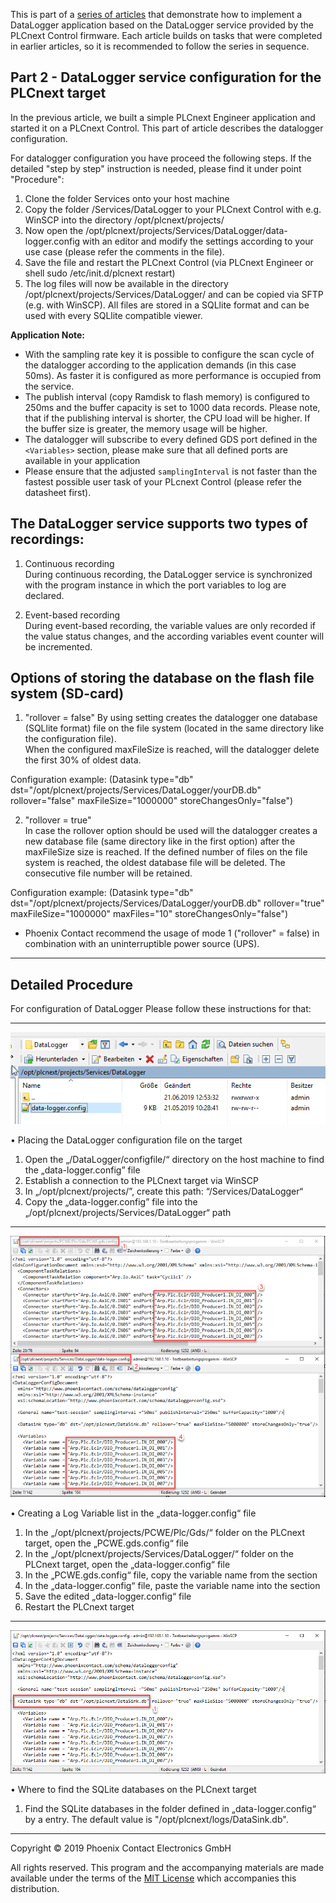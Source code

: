 This is part of a [series of articles](https://github.com/PLCnext/plcnext-real-time-datalogger) that demonstrate how to implement a DataLogger application based on the DataLogger service provided by the PLCnext Control firmware.  Each article builds on tasks that were completed in earlier articles, so it is recommended to follow the series in sequence.

## Part 2 - DataLogger service configuration for the PLCnext target

In the previous article, we built a simple PLCnext Engineer application and started it on a PLCnext Control. This part of article describes the datalogger configuration. 

For datalogger configuration you have proceed the following steps. If the detailed "step by step" instruction is needed, please find it under point "Procedure":

1.	Clone the folder Services onto your host machine
2.	Copy the folder /Services/DataLogger to your PLCnext Control with e.g. WinSCP into the directory /opt/plcnext/projects/ 
3.	Now open the /opt/plcnext/projects/Services/DataLogger/data-logger.config with an editor and modify the settings according to your use case (please refer the comments in the file).
4.	Save the file and restart the PLCnext Control (via PLCnext Engineer or shell sudo /etc/init.d/plcnext restart)
5.	The log files will now be available in the directory /opt/plcnext/projects/Services/DataLogger/ and can be copied via SFTP (e.g. with WinSCP).
	All files are stored in a SQLlite format and can be used with every SQLlite compatible viewer.


**Application Note:**

* With the sampling rate key it is possible to configure the scan cycle of the datalogger according to the application demands (in this case 50ms). As faster it is configured as more performance is occupied from the service.
* The publish interval (copy Ramdisk to flash memory) is configured to 250ms and the buffer capacity is set to 1000 data records. Please note, that if the publishing interval is shorter, the CPU load will be higher. If the buffer size is greater, the memory usage will be higher.
* The datalogger will subscribe to every defined GDS port defined in the `<Variables>` section, please make sure that all defined ports are available in your application
* Please ensure that the adjusted `samplingInterval` is not faster than the fastest possible user task of your PLcnext Control (please refer the datasheet first).  

## The DataLogger service supports two types of recordings: ##
1. Continuous recording  
During continuous recording, the DataLogger service is synchronized with the program instance in which the port variables to log are declared.

2. Event-based recording  
During event-based recording, the variable values are only recorded if the value status changes, and the according variables event counter will be incremented.

## Options of storing the database on the flash file system (SD-card) ##
1. "rollover = false"
By using setting creates the datalogger one database (SQLlite format) file on the file system (located in the same directory like the configuration file).  
When the configured maxFileSize is reached, will the datalogger delete the first 30% of oldest data.  

Configuration example: 
(Datasink type="db" dst="/opt/plcnext/projects/Services/DataLogger/yourDB.db" rollover="false" maxFileSize="1000000" storeChangesOnly="false") 

2. "rollover = true"  
In case the rollover option should be used will the datalogger creates a new database file (same directory like in the first option) after the maxFileSize size is reached.
If the defined number of files on the file system is reached, the oldest database file will be deleted. The consecutive file number will be retained.  

Configuration example: 
(Datasink type="db" dst="/opt/plcnext/projects/Services/DataLogger/yourDB.db" rollover="true" maxFileSize="1000000"  maxFiles="10" storeChangesOnly="false") 

* Phoenix Contact recommend the usage of mode 1 ("rollover" = false) in combination with an uninterruptible power source (UPS).


---


## Detailed Procedure ##

For configuration of DataLogger
Please follow these instructions for that:



---


![IEC_Program](/Picture/07_DataLoggerConfiguration.png)

•	Placing the DataLogger configuration file on the target
1.	Open the „/DataLogger/configfile/“ directory on the host machine to find the „data-logger.config” file
2.	Establish a connection to the PLCnext target via WinSCP
3.	In „/opt/plcnext/projects/”, create this path: “/Services/DataLogger“
4.	Copy the „data-logger.config” file into the „/opt/plcnext/projects/Services/DataLogger“ path



---


![IEC_Program](/Picture/08_LogPortVariableList.png)

•	Creating a Log Variable list in the „data-logger.config“ file
1.	In the „/opt/plcnext/projects/PCWE/Plc/Gds/“ folder on the PLCnext target, open the „PCWE.gds.config“ file
2.	In the „/opt/plcnext/projects/Services/DataLogger/“ folder on the PLCnext target, open the „data-logger.config“ file
3.	In the „PCWE.gds.config“ file, copy the variable name from the <Connectors> section
4.	In the „data-logger.config“ file, paste the variable name into the <Variables> section
5.	Save the edited „data-logger.config“ file
6.	Restart the PLCnext target



---


![IEC_Program](/Picture/09_LocationSQLiteDB.png)

•	Where to find the SQLite databases on the PLCnext target
1.	Find the SQLite databases in the folder defined in „data-logger.config“ by a <Datasink> entry. The default value is "/opt/plcnext/logs/DataSink.db".



---

Copyright © 2019 Phoenix Contact Electronics GmbH

All rights reserved. This program and the accompanying materials are made available under the terms of the [MIT License](http://opensource.org/licenses/MIT) which accompanies this distribution.